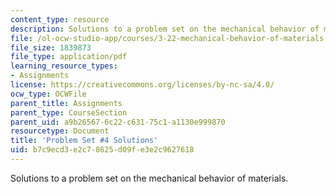 ```yaml
---
content_type: resource
description: Solutions to a problem set on the mechanical behavior of materials.
file: /ol-ocw-studio-app/courses/3-22-mechanical-behavior-of-materials-spring-2008/b7c9ecd3e2c78625d09fe3e2c9627618_sol4.pdf
file_size: 1839873
file_type: application/pdf
learning_resource_types:
- Assignments
license: https://creativecommons.org/licenses/by-nc-sa/4.0/
ocw_type: OCWFile
parent_title: Assignments
parent_type: CourseSection
parent_uid: a9b26567-6c22-c631-75c1-a1130e999870
resourcetype: Document
title: 'Problem Set #4 Solutions'
uid: b7c9ecd3-e2c7-8625-d09f-e3e2c9627618
---
```

Solutions to a problem set on the mechanical behavior of materials.